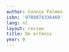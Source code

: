 ```yaml
---
author: Connie Palmen
isbn: '9789074336469'
lang: nl
layout: review
title: De erfenis
year: 0
---
```


